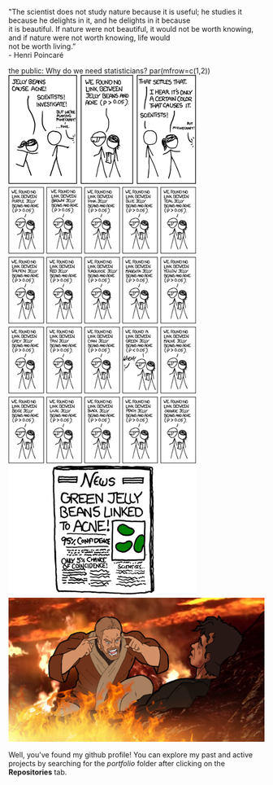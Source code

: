 "The scientist does not study nature because it is useful; he studies it because he delights in it, and he delights in it because     
 it is beautiful. If nature were not beautiful, it would not be worth knowing, and if nature were not worth knowing, life would     
 not be worth living.”   
\- Henri Poincaré

the public: Why do we need statisticians?
par(mfrow=c(1,2))
![Source: xkcd comics](https://github.com/yossarians/yossarians/blob/main/pVal.png)
![Source: xkcd comics](https://github.com/yossarians/yossarians/blob/main/think-1.png)

Well, you've found my github profile! You can explore my past and active projects by searching for the *portfolio* folder after clicking on the **Repositories** tab.
